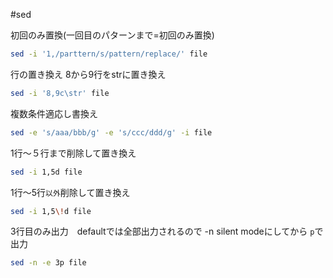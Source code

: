 
#sed

初回のみ置換(一回目のパターンまで=初回のみ置換)  
```bash
sed -i '1,/parttern/s/pattern/replace/' file
```

行の置き換え
8から9行をstrに置き換え
```bash
sed -i '8,9c\str' file
```

複数条件適応し書換え
```bash
sed -e 's/aaa/bbb/g' -e 's/ccc/ddd/g' -i file
```

1行～５行まで削除して置き換え
```bash
sed -i 1,5d file
```

1行～5行`以外`削除して置き換え
```bash
sed -i 1,5\!d file
```

3行目のみ出力　defaultでは全部出力されるので -n silent modeにしてから `p`で出力
```bash
sed -n -e 3p file
```

